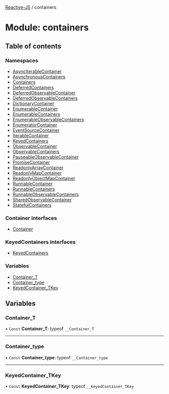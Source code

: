 [Reactive-JS](../README.md) / containers

# Module: containers

## Table of contents

### Namespaces

- [AsyncIterableContainer](containers.AsyncIterableContainer.md)
- [AsynchronousContainers](containers.AsynchronousContainers.md)
- [Containers](containers.Containers.md)
- [DeferredContainers](containers.DeferredContainers.md)
- [DeferredObservableContainer](containers.DeferredObservableContainer.md)
- [DeferredObservableContainers](containers.DeferredObservableContainers.md)
- [DictionaryContainer](containers.DictionaryContainer.md)
- [EnumerableContainer](containers.EnumerableContainer.md)
- [EnumerableContainers](containers.EnumerableContainers.md)
- [EnumerableObservableContainers](containers.EnumerableObservableContainers.md)
- [EnumeratorContainer](containers.EnumeratorContainer.md)
- [EventSourceContainer](containers.EventSourceContainer.md)
- [IterableContainer](containers.IterableContainer.md)
- [KeyedContainers](containers.KeyedContainers.md)
- [ObservableContainer](containers.ObservableContainer.md)
- [ObservableContainers](containers.ObservableContainers.md)
- [PauseableObservableContainer](containers.PauseableObservableContainer.md)
- [PromiseContainer](containers.PromiseContainer.md)
- [ReadonlyArrayContainer](containers.ReadonlyArrayContainer.md)
- [ReadonlyMapContainer](containers.ReadonlyMapContainer.md)
- [ReadonlyObjectMapContainer](containers.ReadonlyObjectMapContainer.md)
- [RunnableContainer](containers.RunnableContainer.md)
- [RunnableContainers](containers.RunnableContainers.md)
- [RunnableObservableContainers](containers.RunnableObservableContainers.md)
- [SharedObservableContainer](containers.SharedObservableContainer.md)
- [StatefulContainers](containers.StatefulContainers.md)

### Container Interfaces

- [Container](../interfaces/containers.Container.md)

### KeyedContainers Interfaces

- [KeyedContainers](../interfaces/containers.KeyedContainers-1.md)

### Variables

- [Container\_T](containers.md#container_t)
- [Container\_type](containers.md#container_type)
- [KeyedContainer\_TKey](containers.md#keyedcontainer_tkey)

## Variables

### Container\_T

• `Const` **Container\_T**: typeof `__Container_T`

___

### Container\_type

• `Const` **Container\_type**: typeof `__Container_type`

___

### KeyedContainer\_TKey

• `Const` **KeyedContainer\_TKey**: typeof `__KeyedContainer_TKey`
